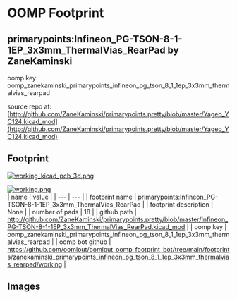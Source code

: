 # OOMP Footprint  
## primarypoints:Infineon_PG-TSON-8-1-1EP_3x3mm_ThermalVias_RearPad  by ZaneKaminski  
  
oomp key: oomp_zanekaminski_primarypoints_infineon_pg_tson_8_1_1ep_3x3mm_thermalvias_rearpad  
  
source repo at: [http://github.com/ZaneKaminski/primarypoints.pretty/blob/master/Yageo_YC124.kicad_mod](http://github.com/ZaneKaminski/primarypoints.pretty/blob/master/Yageo_YC124.kicad_mod)  
## Footprint  
  
[![working_kicad_pcb_3d.png](working_kicad_pcb_3d_600.png)](working_kicad_pcb_3d.png)  
  
[![working.png](working_600.png)](working.png)  
| name | value | 
| --- | --- | 
| footprint name | primarypoints:Infineon_PG-TSON-8-1-1EP_3x3mm_ThermalVias_RearPad | 
| footprint description | None | 
| number of pads | 18 | 
| github path | http://github.com/ZaneKaminski/primarypoints.pretty/blob/master/Infineon_PG-TSON-8-1-1EP_3x3mm_ThermalVias_RearPad.kicad_mod | 
| oomp key | oomp_zanekaminski_primarypoints_infineon_pg_tson_8_1_1ep_3x3mm_thermalvias_rearpad | 
| oomp bot github | https://github.com/oomlout/oomlout_oomp_footprint_bot/tree/main/footprints/zanekaminski_primarypoints_infineon_pg_tson_8_1_1ep_3x3mm_thermalvias_rearpad/working | 
## Images  

